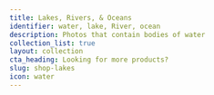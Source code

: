 ```yaml
---
title: Lakes, Rivers, & Oceans
identifier: water, lake, River, ocean
description: Photos that contain bodies of water
collection_list: true
layout: collection
cta_heading: Looking for more products?
slug: shop-lakes
icon: water
---
```

